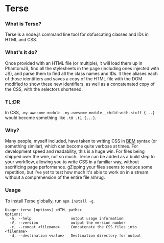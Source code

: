 # Terse

### What is Terse?
Terse is a node.js command line tool for obfuscating classes and IDs in HTML and CSS.

### What's it do?
Once provided with an HTML file (or multiple), it will load them up in PhantomJS, find all the stylesheets in the page (including ones injected with JS), and parse them to find all the class names and IDs. It then aliases each of those identifiers and saves a copy of the HTML file with the DOM modified to show these new identifiers, as well as a concatenated copy of the CSS, with the selectors shortened.

### TL;DR
In CSS, `.my-awesome-module .my-awesome-module__child-with-stuff {...}` would become something like `.t0 .t1 {...}`.

### Why?
Many people, myself included, have taken to writing CSS in [BEM](http://csswizardry.com/2013/01/mindbemding-getting-your-head-round-bem-syntax/) syntax (or something similar), which can become quite verbose at times. For development speed and readability, this is a huge win. For files being shipped over the wire, not so much. Terse can be added as a build step to your workflow, allowing you to write CSS in a familiar way, without sacrificing page performance. gZipping your files seems to reduce some repetition, but I've yet to test how much it's able to work on in a stream without a comprehension of the entire file /shrug.

### Usage
To install Terse globally, run `npm install -g`.
```
Usage: terse [options] <HTML paths>
Options:
  -h, --help                  output usage information
  -V, --version               output the version number
  -c, --concat <filename>     Concatenate the CSS files into <filename>
  -d, --destination <value>   Destination directory for output
```
